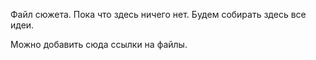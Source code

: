 Файл сюжета.
Пока что здесь ничего нет. Будем собирать здесь все идеи.

Можно добавить сюда ссылки на файлы.
